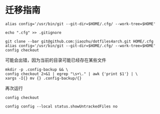# 迁移指南

```shell
alias config='/usr/bin/git --git-dir=$HOME/.cfg/ --work-tree=$HOME'
```

```
echo ".cfg" >> .gitignore
```

```
git clone --bar git@github.com:jiaozhu/dotfiles4arch.git HOME/.cfg
alias config='/usr/bin/git --git-dir=$HOME/.cfg/ --work-tree=$HOME'
config checkout
```

可能会出错，因为当前的目录可能已经存在某些文件

```shell
mkdir -p .config-backup && \
config checkout 2>&1 | egrep "\s+\." | awk {'print $1'} | \
xargs -I{} mv {} .config-backup/{}
```

再次运行

```shell
config checkout

config config --local status.showUntrackedFiles no
```
